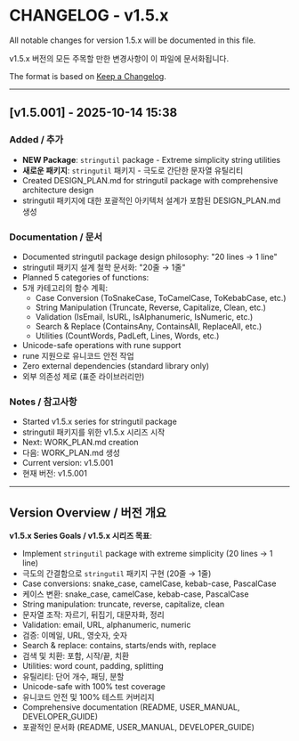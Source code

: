 # CHANGELOG - v1.5.x

All notable changes for version 1.5.x will be documented in this file.

v1.5.x 버전의 모든 주목할 만한 변경사항이 이 파일에 문서화됩니다.

The format is based on [Keep a Changelog](https://keepachangelog.com/en/1.0.0/).

---

## [v1.5.001] - 2025-10-14 15:38

### Added / 추가

- **NEW Package**: `stringutil` package - Extreme simplicity string utilities
- **새로운 패키지**: `stringutil` 패키지 - 극도로 간단한 문자열 유틸리티
- Created DESIGN_PLAN.md for stringutil package with comprehensive architecture design
- stringutil 패키지에 대한 포괄적인 아키텍처 설계가 포함된 DESIGN_PLAN.md 생성

### Documentation / 문서

- Documented stringutil package design philosophy: "20 lines → 1 line"
- stringutil 패키지 설계 철학 문서화: "20줄 → 1줄"
- Planned 5 categories of functions:
- 5개 카테고리의 함수 계획:
  - Case Conversion (ToSnakeCase, ToCamelCase, ToKebabCase, etc.)
  - String Manipulation (Truncate, Reverse, Capitalize, Clean, etc.)
  - Validation (IsEmail, IsURL, IsAlphanumeric, IsNumeric, etc.)
  - Search & Replace (ContainsAny, ContainsAll, ReplaceAll, etc.)
  - Utilities (CountWords, PadLeft, Lines, Words, etc.)
- Unicode-safe operations with rune support
- rune 지원으로 유니코드 안전 작업
- Zero external dependencies (standard library only)
- 외부 의존성 제로 (표준 라이브러리만)

### Notes / 참고사항

- Started v1.5.x series for stringutil package
- stringutil 패키지를 위한 v1.5.x 시리즈 시작
- Next: WORK_PLAN.md creation
- 다음: WORK_PLAN.md 생성
- Current version: v1.5.001
- 현재 버전: v1.5.001

---

## Version Overview / 버전 개요

**v1.5.x Series Goals / v1.5.x 시리즈 목표**:
- Implement `stringutil` package with extreme simplicity (20 lines → 1 line)
- 극도의 간결함으로 `stringutil` 패키지 구현 (20줄 → 1줄)
- Case conversions: snake_case, camelCase, kebab-case, PascalCase
- 케이스 변환: snake_case, camelCase, kebab-case, PascalCase
- String manipulation: truncate, reverse, capitalize, clean
- 문자열 조작: 자르기, 뒤집기, 대문자화, 정리
- Validation: email, URL, alphanumeric, numeric
- 검증: 이메일, URL, 영숫자, 숫자
- Search & replace: contains, starts/ends with, replace
- 검색 및 치환: 포함, 시작/끝, 치환
- Utilities: word count, padding, splitting
- 유틸리티: 단어 개수, 패딩, 분할
- Unicode-safe with 100% test coverage
- 유니코드 안전 및 100% 테스트 커버리지
- Comprehensive documentation (README, USER_MANUAL, DEVELOPER_GUIDE)
- 포괄적인 문서화 (README, USER_MANUAL, DEVELOPER_GUIDE)
